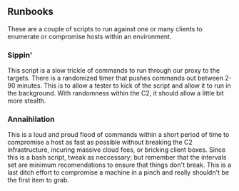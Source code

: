 ## Runbooks

These are a couple of scripts to run against one or many clients to enumerate or compromise hosts within an environment.

### Sippin'

This script is a slow trickle of commands to run through our proxy to the targets. There is a randomized timer that pushes commands out between 2-90 minutes. This is to allow a tester to kick of the script and allow it to run in the background. With randomness within the C2, it should allow a little bit more stealth.

### Annaihilation

This is a loud and proud flood of commands within a short period of time to compromise a host as fast as possible without breaking the C2 infrastructure, incuring massive cloud fees, or bricking client boxes. Since this is a bash script, tweak as neccessary; but remember that the intervals set are minimum recomendations to ensure that things don't break. This is a last ditch effort to compromise a machine in a pinch and really shouldn't be the first item to grab.

